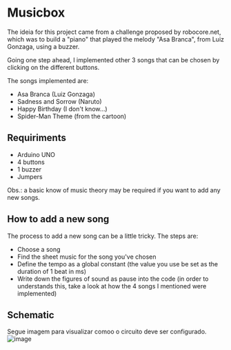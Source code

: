 # Musicbox
The ideia for this project came from a challenge proposed by robocore.net, which was to build a "piano" that played the melody "Asa Branca", from Luiz Gonzaga, using a buzzer.

Going one step ahead, I implemented other 3 songs that can be chosen by clicking on the different buttons.

The songs implemented are:
 * Asa Branca (Luiz Gonzaga)
 * Sadness and Sorrow (Naruto)
 * Happy Birthday (I don't know...)
 * Spider-Man Theme (from the cartoon)

## Requiriments
* Arduino UNO
* 4 buttons
* 1 buzzer
* Jumpers

Obs.: a basic know of music theory may be required if you want to add any new songs.

## How to add a new song
The process to add a new song can be a little tricky. The steps are:
* Choose a song
* Find the sheet music for the song you've chosen
* Define the tempo as a global constant (the value you use be set as the duration of 1 beat in ms)
* Write down the figures of sound as pause into the code (in order to understands this, take a look at how the 4 songs I mentioned were implemented)

## Schematic
Segue imagem para visualizar comoo o circuito deve ser configurado.
![image](https://user-images.githubusercontent.com/76977246/147722212-f4ab6d00-1172-4c5f-917b-0eaf6e41d265.png)
